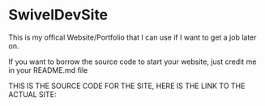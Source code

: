 # SwivelDevSite
This is my offical Website/Portfolio that I can use if I want to get a job later on.

If you want to borrow the source code to start your website, just credit me in your README.md file

THIS IS THE SOURCE CODE FOR THE SITE, HERE IS THE LINK TO THE ACTUAL SITE: 
